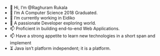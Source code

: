 - 👋 Hi, I’m @Raghuram Rukala
- 👀 I’m A Computer Science 2018 Graduated.
- 🌱 I’m currently working in Eidiko
- 💞️ A passionate Developer exploring world.
- 📫 Proficient in building end-to-end Web Applications.
- 📫 Have a strong appetite to learn new technologies in a short span and implement
- ⏳ Java isn’t platform independent; it is a platform. 

<!---
Raghuram-dev/Raghuram-dev is a ✨ special ✨ repository because its `README.md` (this file) appears on your GitHub profile.
You can click the Preview link to take a look at your changes.
--->
